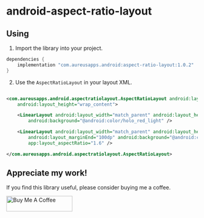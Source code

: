 # android-aspect-ratio-layout

## Using

1. Import the library into your project.

```groovy
dependencies {
    implementation "com.aureusapps.android:aspect-ratio-layout:1.0.2"
}
```

2. Use the `AspectRatioLayout` in your layout XML.

```xml

<com.aureusapps.android.aspectratiolayout.AspectRatioLayout android:layout_width="match_parent"
    android:layout_height="wrap_content">

    <LinearLayout android:layout_width="match_parent" android:layout_height="match_parent"
        android:background="@android:color/holo_red_light" />

    <LinearLayout android:layout_width="match_parent" android:layout_height="match_parent"
        android:layout_marginEnd="100dp" android:background="@android:color/holo_blue_light"
        app:layout_aspectRatio="1.6" />

</com.aureusapps.android.aspectratiolayout.AspectRatioLayout>
```

## Appreciate my work!

If you find this library useful, please consider buying me a coffee.

<a href="https://www.buymeacoffee.com/udarawanasinghe" target="_blank"><img src="https://cdn.buymeacoffee.com/buttons/default-orange.png" alt="Buy Me A Coffee" height="41" width="174"></a>